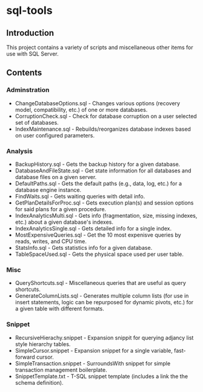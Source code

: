 # sql-tools

## Introduction
This project contains a variety of scripts and miscellaneous other items for use with SQL Server.

## Contents

### Adminstration
- ChangeDatabaseOptions.sql - Changes various options (recovery model, compatibility, etc.) of one or more databases.
- CorruptionCheck.sql - Check for database corruption on a user selected set of databases.
- IndexMaintenance.sql - Rebuilds/reorganizes database indexes based on user configured parameters.

### Analysis
- BackupHistory.sql - Gets the backup history for a given database.
- DatabaseAndFileState.sql - Get state information for all databases and database files on a given server.
- DefaultPaths.sql - Gets the default paths (e.g., data, log, etc.) for a database engine instance.
- FindWaits.sql - Gets waiting queries with detail info.
- GetPlanDetailsForProc.sql - Gets execution plan(s) and session options for said plans for a given procedure.
- IndexAnalyticsMulti.sql - Gets info (fragmentation, size, missing indexes, etc.) about a given database's indexes.
- IndexAnalyticsSingle.sql - Gets detailed info for a single index.
- MostExpensiveQueries.sql - Get the 10 most expenisve queries by reads, writes, and CPU time.
- StatsInfo.sql - Gets statistics info for a given database.
- TableSpaceUsed.sql - Gets the physical space used per user table.

### Misc
- QueryShortcuts.sql - Miscellaneous queries that are useful as query shortcuts.
- GenerateColumnLists.sql - Generates multiple column lists (for use in insert statements, logic can be repurposed for dynamic pivots, etc.) for a given table with different formats.

### Snippet
- RecursiveHierachy.snippet - Expansion snippit for querying adjancy list style hierarchy tables.
- SimpleCursor.snippet - Expansion snippet for a single variable, fast-forward cursor.
- SimpleTransaction.snippet - SurroundsWith snippet for simple transaction management boilerplate.
- SnippetTemplate.txt - T-SQL snippet template (includes a link the the schema definition).
